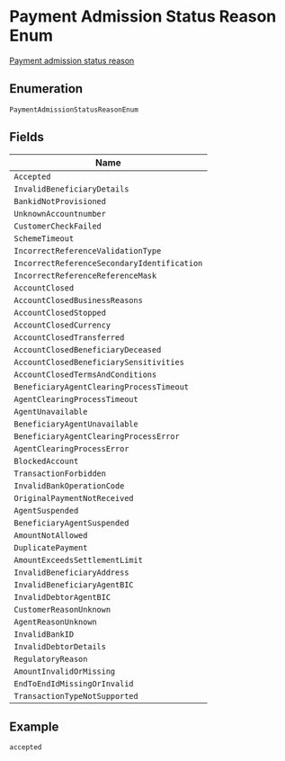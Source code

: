
# Payment Admission Status Reason Enum

[Payment admission status reason](https://api-docs.form3.tech/api.html#enumerations-payment-status-codes-payment-admission-status-reasons)

## Enumeration

`PaymentAdmissionStatusReasonEnum`

## Fields

| Name |
|  --- |
| `Accepted` |
| `InvalidBeneficiaryDetails` |
| `BankidNotProvisioned` |
| `UnknownAccountnumber` |
| `CustomerCheckFailed` |
| `SchemeTimeout` |
| `IncorrectReferenceValidationType` |
| `IncorrectReferenceSecondaryIdentification` |
| `IncorrectReferenceReferenceMask` |
| `AccountClosed` |
| `AccountClosedBusinessReasons` |
| `AccountClosedStopped` |
| `AccountClosedCurrency` |
| `AccountClosedTransferred` |
| `AccountClosedBeneficiaryDeceased` |
| `AccountClosedBeneficiarySensitivities` |
| `AccountClosedTermsAndConditions` |
| `BeneficiaryAgentClearingProcessTimeout` |
| `AgentClearingProcessTimeout` |
| `AgentUnavailable` |
| `BeneficiaryAgentUnavailable` |
| `BeneficiaryAgentClearingProcessError` |
| `AgentClearingProcessError` |
| `BlockedAccount` |
| `TransactionForbidden` |
| `InvalidBankOperationCode` |
| `OriginalPaymentNotReceived` |
| `AgentSuspended` |
| `BeneficiaryAgentSuspended` |
| `AmountNotAllowed` |
| `DuplicatePayment` |
| `AmountExceedsSettlementLimit` |
| `InvalidBeneficiaryAddress` |
| `InvalidBeneficiaryAgentBIC` |
| `InvalidDebtorAgentBIC` |
| `CustomerReasonUnknown` |
| `AgentReasonUnknown` |
| `InvalidBankID` |
| `InvalidDebtorDetails` |
| `RegulatoryReason` |
| `AmountInvalidOrMissing` |
| `EndToEndIdMissingOrInvalid` |
| `TransactionTypeNotSupported` |

## Example

```
accepted
```

